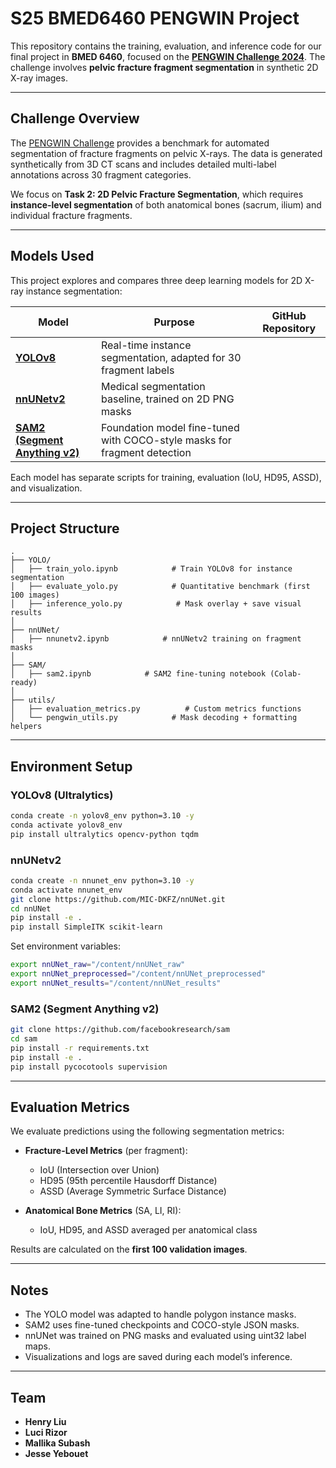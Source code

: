 # S25 BMED6460 PENGWIN Project

This repository contains the training, evaluation, and inference code for our final project in **BMED 6460**, focused on the **[PENGWIN Challenge 2024](https://pengwin.grand-challenge.org/)**. The challenge involves **pelvic fracture fragment segmentation** in synthetic 2D X-ray images.

---

## Challenge Overview

The [PENGWIN Challenge](https://pengwin.grand-challenge.org/) provides a benchmark for automated segmentation of fracture fragments on pelvic X-rays. The data is generated synthetically from 3D CT scans and includes detailed multi-label annotations across 30 fragment categories.

We focus on **Task 2: 2D Pelvic Fracture Segmentation**, which requires **instance-level segmentation** of both anatomical bones (sacrum, ilium) and individual fracture fragments.

---

## Models Used

This project explores and compares three deep learning models for 2D X-ray instance segmentation:

| Model | Purpose | GitHub Repository |
|-------|---------|-------------------|
| **[YOLOv8](https://github.com/ultralytics/ultralytics)** | Real-time instance segmentation, adapted for 30 fragment labels |
| **[nnUNetv2](https://github.com/MIC-DKFZ/nnUNet)** | Medical segmentation baseline, trained on 2D PNG masks |
| **[SAM2 (Segment Anything v2)](https://github.com/facebookresearch/sam)** | Foundation model fine-tuned with COCO-style masks for fragment detection |

Each model has separate scripts for training, evaluation (IoU, HD95, ASSD), and visualization.

---

## Project Structure

```
.
├── YOLO/
│   ├── train_yolo.ipynb            # Train YOLOv8 for instance segmentation
│   ├── evaluate_yolo.py            # Quantitative benchmark (first 100 images)
│   ├── inference_yolo.py            # Mask overlay + save visual results
│
├── nnUNet/
│   ├── nnunetv2.ipynb            # nnUNetv2 training on fragment masks
│
├── SAM/
│   ├── sam2.ipynb            # SAM2 fine-tuning notebook (Colab-ready)
│
├── utils/
│   ├── evaluation_metrics.py          # Custom metrics functions
│   └── pengwin_utils.py            # Mask decoding + formatting helpers
```

---

## Environment Setup

### YOLOv8 (Ultralytics)
```bash
conda create -n yolov8_env python=3.10 -y
conda activate yolov8_env
pip install ultralytics opencv-python tqdm
```

### nnUNetv2
```bash
conda create -n nnunet_env python=3.10 -y
conda activate nnunet_env
git clone https://github.com/MIC-DKFZ/nnUNet.git
cd nnUNet
pip install -e .
pip install SimpleITK scikit-learn
```

Set environment variables:
```bash
export nnUNet_raw="/content/nnUNet_raw"
export nnUNet_preprocessed="/content/nnUNet_preprocessed"
export nnUNet_results="/content/nnUNet_results"
```

### SAM2 (Segment Anything v2)
```bash
git clone https://github.com/facebookresearch/sam
cd sam
pip install -r requirements.txt
pip install -e .
pip install pycocotools supervision
```

---

## Evaluation Metrics

We evaluate predictions using the following segmentation metrics:

- **Fracture-Level Metrics** (per fragment):
  - IoU (Intersection over Union)
  - HD95 (95th percentile Hausdorff Distance)
  - ASSD (Average Symmetric Surface Distance)

- **Anatomical Bone Metrics** (SA, LI, RI):
  - IoU, HD95, and ASSD averaged per anatomical class

Results are calculated on the **first 100 validation images**.

---

## Notes

- The YOLO model was adapted to handle polygon instance masks.
- SAM2 uses fine-tuned checkpoints and COCO-style JSON masks.
- nnUNet was trained on PNG masks and evaluated using uint32 label maps.
- Visualizations and logs are saved during each model’s inference.

---

## Team

- **Henry Liu**
- **Luci Rizor**
- **Mallika Subash**
- **Jesse Yebouet**
